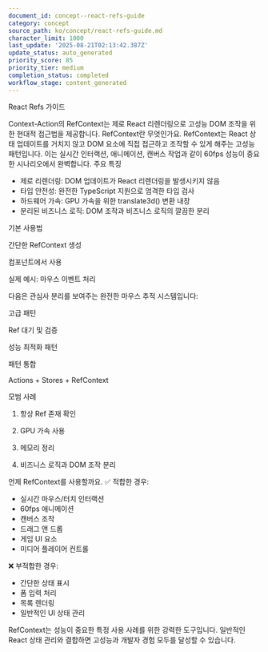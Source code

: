 ```yaml
---
document_id: concept--react-refs-guide
category: concept
source_path: ko/concept/react-refs-guide.md
character_limit: 1000
last_update: '2025-08-21T02:13:42.387Z'
update_status: auto_generated
priority_score: 85
priority_tier: medium
completion_status: completed
workflow_stage: content_generated
---
```

React Refs 가이드

Context-Action의 RefContext는 제로 React 리렌더링으로 고성능 DOM 조작을 위한 현대적 접근법을 제공합니다. RefContext란 무엇인가요. RefContext는 React 상태 업데이트를 거치지 않고 DOM 요소에 직접 접근하고 조작할 수 있게 해주는 고성능 패턴입니다. 이는 실시간 인터랙션, 애니메이션, 캔버스 작업과 같이 60fps 성능이 중요한 시나리오에서 완벽합니다. 주요 특징

- 제로 리렌더링: DOM 업데이트가 React 리렌더링을 발생시키지 않음
- 타입 안전성: 완전한 TypeScript 지원으로 엄격한 타입 검사
- 하드웨어 가속: GPU 가속을 위한 translate3d() 변환 내장
- 분리된 비즈니스 로직: DOM 조작과 비즈니스 로직의 깔끔한 분리

기본 사용법

간단한 RefContext 생성

컴포넌트에서 사용

실제 예시: 마우스 이벤트 처리

다음은 관심사 분리를 보여주는 완전한 마우스 추적 시스템입니다:

고급 패턴

Ref 대기 및 검증

성능 최적화 패턴

패턴 통합

Actions + Stores + RefContext

모범 사례

1. 항상 Ref 존재 확인

2. GPU 가속 사용

3. 메모리 정리

4. 비즈니스 로직과 DOM 조작 분리

언제 RefContext를 사용할까요. ✅ 적합한 경우:
- 실시간 마우스/터치 인터랙션
- 60fps 애니메이션
- 캔버스 조작
- 드래그 앤 드롭
- 게임 UI 요소
- 미디어 플레이어 컨트롤

❌ 부적합한 경우:
- 간단한 상태 표시
- 폼 입력 처리
- 목록 렌더링
- 일반적인 UI 상태 관리

RefContext는 성능이 중요한 특정 사용 사례를 위한 강력한 도구입니다. 일반적인 React 상태 관리와 결합하면 고성능과 개발자 경험 모두를 달성할 수 있습니다.
